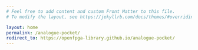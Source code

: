 ```yaml
---
# Feel free to add content and custom Front Matter to this file.
# To modify the layout, see https://jekyllrb.com/docs/themes/#overriding-theme-defaults

layout: home
permalink: /analogue-pocket/
redirect_to: https://openfpga-library.github.io/analogue-pocket/
---
```

